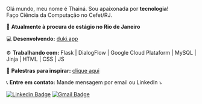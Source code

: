 <p align="left">
  Olá mundo, meu nome é Thainá. Sou apaixonada por <strong>tecnologia</strong>!<br>
  Faço Ciência da Computação no Cefet/RJ.
</p>

<p align="left">
💬 <strong>Atualmente à procura de estágio no Rio de Janeiro</strong>
</p>

<p align="left">
💻 <strong>Desenvolvendo:</strong> <a href="https://duki.app">duki.app</a>
</p>

<p align="left">
⚙️ <strong>Trabalhando com:</strong> Flask | DialogFlow | Google Cloud Plataform | MySQL | Jinja | HTML | CSS | JS
</p>

<p align="left">
🎤 <strong>Palestras para inspirar:</strong> <a href="https://bit.ly/3hhX9OY">clique aqui</a>
</p>

<p align="left">
📞 <strong>Entre em contato:</strong> Mande mensagem por email ou LinkedIn ⤵️
</p>

[![Linkedin Badge](https://img.shields.io/badge/-thainapires-blue?style=flat-square&logo=Linkedin&logoColor=white&link=https://www.linkedin.com/in/thainapires/)](https://www.linkedin.com/in/thainapires/)
[![Gmail Badge](https://img.shields.io/badge/-thainaspiress@gmail.com-c14438?style=flat-square&logo=Gmail&logoColor=white&link=mailto:thainaspiress@gmail.com)](mailto:thainaspiress@gmail.com)
